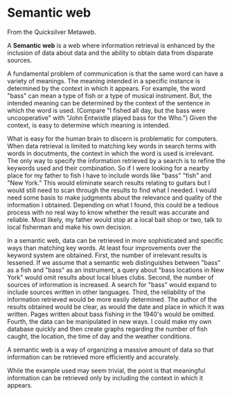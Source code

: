 
# Semantic web

From the Quicksilver Metaweb.

A **Semantic web** is a web where information retrieval is enhanced by the inclusion of data about data and the ability to obtain data from disparate sources. 

A fundamental problem of communication is that the same word can have a variety of meanings. The meaning intended in a specific instance is determined by the context in which it appears. For example, the word "bass" can mean a type of fish or a type of musical instrument. But, the intended meaning can be determined by the context of the sentence in which the word is used. (Compare "I fished all day, but the bass were uncooperative" with "John Entwistle played bass for the Who.") Given the context, is easy to determine which meaning is intended. 

What is easy for the human brain to discern is problematic for computers. When data retrieval is limited to matching key words in search terms with words in docutments, the context in which the word is used is irrelevant. The only way to specify the information retrieved by a search is to refine the keywords used and their combination. So if I were looking for a nearby place for my father to fish I have to include words like "bass" "fish" and "New York." This would eliminate search results relating to guitars but I would still need to scan through the results to find what I needed. I would need some basis to make judgments about the relevance and quality of the information I obtained. Depending on what I found, this could be a tedious process with no real way to know whether the result was accurate and reliable. Most likely, my father would stop at a local bait shop or two, talk to local fisherman and make his own decision.

In a semantic web, data can be retrieved in more sophisticated and specific ways than matching key words. At least four improvements over the keyword system are obtained. First, the number of irrelevant results is lessened. If we assume that a semantic web distinguishes between "bass" as a fish and "bass" as an instrument, a query about "bass locations in New York" would omit results about local blues clubs. Second, the number of sources of information is increased. A search for "bass" would expand to include sources written in other languages. Third, the reliability of the information retrieved would be more easily determined. The author of the results obtained would be clear, as would the date and place in which it was written. Pages written about bass fishing in the 1940's would be omitted. Fourth, the data can be manipulated in new ways. I could make my own database quickly and then create graphs regarding the number of fish caught, the location, the time of day and the weather conditions.

A semantic web is a way of organizing a massive amount of data so that information can be retrieved more efficiently and accurately. 

While the example used may seem trivial, the point is that meaningful information can be retrieved only by including the context in which it appears.
